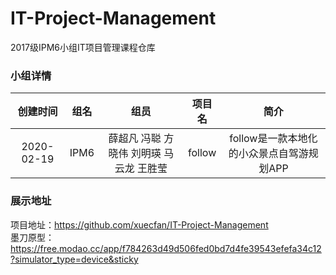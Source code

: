 # IT-Project-Management
2017级IPM6小组IT项目管理课程仓库

### 小组详情

| 创建时间 | 组名 | 组员 | 项目名 | 简介 |
|:---:|:---:|:---:|:---:|:---:|
|2020-02-19|IPM6|薛超凡 冯聪 方晓伟 刘明瑛 马云龙 王胜莹|follow|follow是一款本地化的小众景点自驾游规划APP|

### 展示地址
项目地址：https://github.com/xuecfan/IT-Project-Management  
墨刀原型：https://free.modao.cc/app/f784263d49d506fed0bd7d4fe39543efefa34c12?simulator_type=device&sticky
